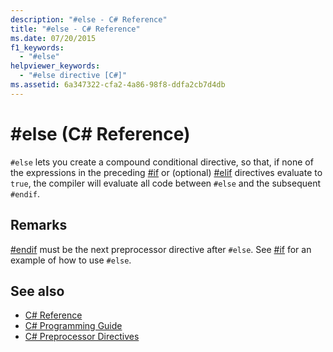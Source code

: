 ```yaml
---
description: "#else - C# Reference"
title: "#else - C# Reference"
ms.date: 07/20/2015
f1_keywords: 
  - "#else"
helpviewer_keywords: 
  - "#else directive [C#]"
ms.assetid: 6a347322-cfa2-4a86-98f8-ddfa2cb7d4db
---
```

# #else (C# Reference)
`#else` lets you create a compound conditional directive, so that, if none of the expressions in the preceding [#if](./preprocessor-if.md) or (optional) [#elif](./preprocessor-elif.md) directives evaluate to `true`, the compiler will evaluate all code between `#else` and the subsequent `#endif`.  
  
## Remarks  
 [#endif](./preprocessor-endif.md) must be the next preprocessor directive after `#else`. See [#if](./preprocessor-if.md) for an example of how to use `#else`.  
  
## See also

- [C# Reference](../index.md)
- [C# Programming Guide](../../programming-guide/index.md)
- [C# Preprocessor Directives](./index.md)
